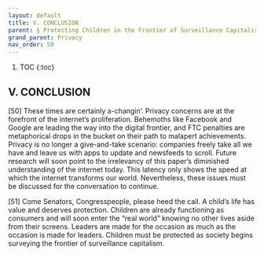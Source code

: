 ```yaml
---
layout: default
title: V. CONCLUSION 
parent: § Protecting Children in the Frontier of Surveillance Capitalism 
grand_parent: Privacy 
nav_order: 50 
---
```

<style>
.dont-break-out {
  /* These are technically the same, but use both */
  overflow-wrap: break-word;
  word-wrap: break-word;

  -ms-word-break: break-all;
  /* This is the dangerous one in WebKit, as it breaks things wherever */
  word-break: break-all;
  /* Instead use this non-standard one: */
  word-break: break-word;
}
</style>

<div class="dont-break-out" markdown="1">

1. TOC
{:toc}

## V. CONCLUSION
[50] These times are certainly a-changin’. Privacy concerns are at the forefront of the internet’s proliferation. Behemoths like Facebook and Google are leading the way into the digital frontier, and FTC penalties are metaphorical drops in the bucket on their path to malapert achievements. Privacy is no longer a give-and-take scenario: companies freely take all we have and leave us with apps to update and newsfeeds to scroll. Future research will soon point to the irrelevancy of this paper’s diminished understanding of the internet today. This latency only shows the speed at which the internet transforms our world. Nevertheless, these issues must be discussed for the conversation to continue.

[51] Come Senators, Congresspeople, please heed the call. A child’s life has value and deserves protection. Children are already functioning as consumers and will soon enter the “real world” knowing no other lives aside from their screens. Leaders are made for the occasion as much as the occasion is made for leaders. Children must be protected as society begins surveying the frontier of surveillance capitalism.

</div>
